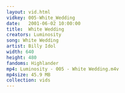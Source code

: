 ```yaml
---
layout: vid.html
vidkey: 005-White_Wedding
date:   2001-06-02 10:00:00
title:  White Wedding
creators: Luminosity
song: White Wedding
artist: Billy Idol
width: 640
height: 480
fandoms: Highlander
mp4: Luminosity - 005 - White Wedding.m4v
mp4size: 45.9 MB
collection: vids
---
```


  <div>
  
  </div>
  